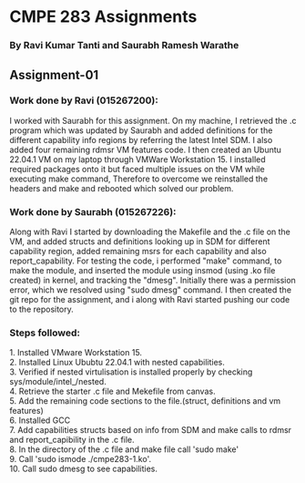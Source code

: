 <h1>CMPE 283 Assignments</h1>
<h3>By Ravi Kumar Tanti and Saurabh Ramesh Warathe</h3>

<h2>Assignment-01</h2>

<h3>Work done by Ravi (015267200):</h3>
I worked with Saurabh for this assignment. On my machine, I retrieved the .c program which was updated by Saurabh and added definitions for the different capability info regions by referring the latest Intel SDM. I also added four remaining rdmsr VM features code. I then created an Ubuntu 22.04.1 VM on my laptop through VMWare Workstation 15. I installed required packages onto it but faced multiple issues on the VM while executing make command, Therefore to overcome we reinstalled the headers and make and rebooted which solved our problem. <br>

<h3>Work done by Saurabh (015267226):</h3>
Along with Ravi I started by downloading the Makefile and the .c file on the VM, and added structs and definitions looking up in SDM for different capability region, added remaining msrs for each capability and also report_capability. For testing the code, i performed "make" command, to make the module, and inserted the module using insmod (using .ko file created) in kernel, and tracking the "dmesg". Initially there was a permission error, which we resolved using "sudo dmesg" command. I then created the git repo for the assignment, and i along with Ravi started pushing our code to the repository.<br>

<h3>Steps followed:</h3>
1. Installed VMware Workstation 15.<br>
2. Installed Linux Ububtu 22.04.1 with nested capabilities. <br>
3. Verified if nested virtulisation is installed properly by checking sys/module/intel_/nested. <br>
4. Retrieve the starter .c file and Mekefile from canvas. <br>
5. Add the remaining code sections to the file.(struct, definitions and vm features)<br>
6. Installed GCC <br>
7. Add capabilities structs based on info from SDM and make calls to rdmsr and report_capibility in the .c file. <br>
8. In the directory of the .c file and make file call 'sudo make'<br>
9. Call 'sudo ismode ./cmpe283-1.ko'. <br>
10. Call sudo dmesg to see capabilities. <br>
